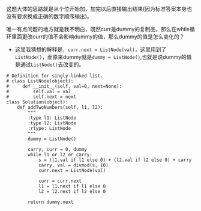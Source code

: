 这题大体的思路就是从个位开始加，加完以后直接输出结果(因为标准答案本身也没有要求换成正确的数字顺序输出)。  

唯一有点问题的地方就是我不明白，既然curr是dummy的复制品，那么在while循环里面更改curr的值不会影响dummy的值，那么dummy的值是怎么变化的？
- 这里我猜想的解释是，`curr.next = ListNode(val)`，这里用到了`ListNode()`，而原来dummy就是`dummy = ListNode()`,也就是说dummy的值
是通过`ListNode()`去改变的。
```
# Definition for singly-linked list.
# class ListNode(object):
#     def __init__(self, val=0, next=None):
#         self.val = val
#         self.next = next
class Solution(object):
    def addTwoNumbers(self, l1, l2):
        """
        :type l1: ListNode
        :type l2: ListNode
        :rtype: ListNode
        """
        dummy = ListNode()

        carry, curr = 0, dummy
        while l1 or l2 or carry:
            s = (l1.val if l1 else 0) + (l2.val if l2 else 0) + carry
            carry, val = divmod(s, 10)
            curr.next = ListNode(val)

            curr = curr.next
            l1 = l1.next if l1 else 0
            l2 = l2.next if l2 else 0

        return dummy.next
        

```
